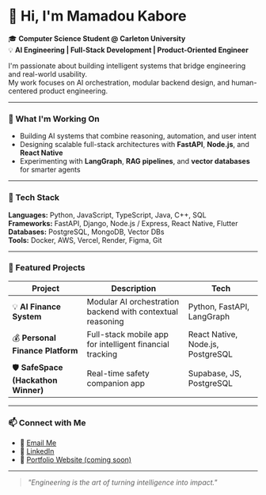 # 👋 Hi, I'm Mamadou Kabore

🎓 **Computer Science Student @ Carleton University**  
💡 **AI Engineering | Full-Stack Development | Product-Oriented Engineer**

I'm passionate about building intelligent systems that bridge engineering and real-world usability.  
My work focuses on AI orchestration, modular backend design, and human-centered product engineering.

---

### 🧠 What I'm Working On
- Building AI systems that combine reasoning, automation, and user intent  
- Designing scalable full-stack architectures with **FastAPI**, **Node.js**, and **React Native**  
- Experimenting with **LangGraph**, **RAG pipelines**, and **vector databases** for smarter agents

---

### 🧩 Tech Stack
**Languages:** Python, JavaScript, TypeScript, Java, C++, SQL  
**Frameworks:** FastAPI, Django, Node.js / Express, React Native, Flutter  
**Databases:** PostgreSQL, MongoDB, Vector DBs  
**Tools:** Docker, AWS, Vercel, Render, Figma, Git  

---

### 🌟 Featured Projects
| Project | Description | Tech |
|----------|--------------|------|
| 💡 **AI Finance System** | Modular AI orchestration backend with contextual reasoning | Python, FastAPI, LangGraph |
| 💰 **Personal Finance Platform** | Full-stack mobile app for intelligent financial tracking | React Native, Node.js, PostgreSQL |
| 🛡️ **SafeSpace (Hackathon Winner)** | Real-time safety companion app | Supabase, JS, PostgreSQL |

---

### 📫 Connect with Me
- 📧 [Email Me](mailto:kharoldmiguel@gmail.com)
- 💼 [LinkedIn](https://linkedin.com/in/your-link-here)
- 🧠 [Portfolio Website (coming soon)](#)

---

> _"Engineering is the art of turning intelligence into impact."_
